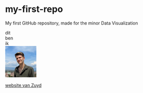 # my-first-repo
My first GitHub repository, made for the minor Data Visualization

dit
<br>
ben
<br>
ik
<br>
<img src="sjoerd.jpeg" alt="Sjoerd Hendriks" width="100">

[website van Zuyd](https://www.zuyd.nl)
